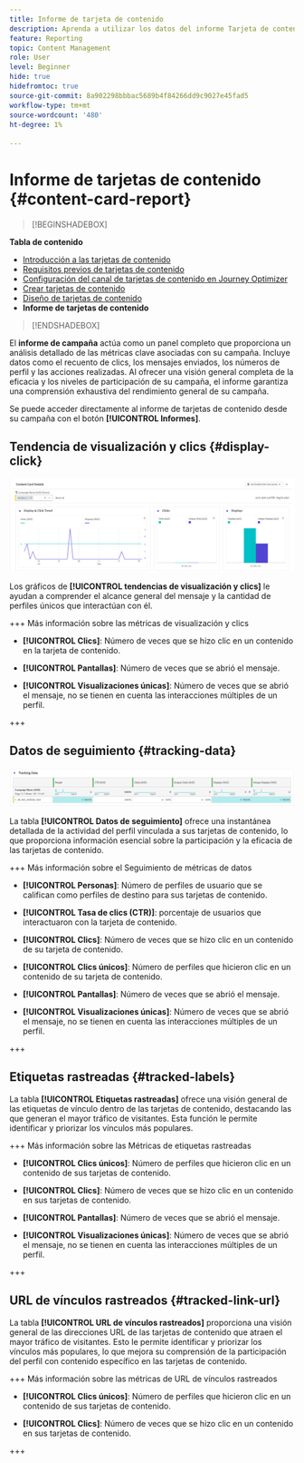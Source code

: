 ```yaml
---
title: Informe de tarjeta de contenido
description: Aprenda a utilizar los datos del informe Tarjeta de contenido
feature: Reporting
topic: Content Management
role: User
level: Beginner
hide: true
hidefromtoc: true
source-git-commit: 8a902298bbbac5689b4f84266dd9c9027e45fad5
workflow-type: tm+mt
source-wordcount: '480'
ht-degree: 1%

---
```


# Informe de tarjetas de contenido {#content-card-report}

>[!BEGINSHADEBOX]

**Tabla de contenido**

* [Introducción a las tarjetas de contenido](get-started-content-card.md)
* [Requisitos previos de tarjetas de contenido](content-card-configuration-prereq.md)
* [Configuración del canal de tarjetas de contenido en Journey Optimizer](content-card-configuration.md)
* [Crear tarjetas de contenido](create-content-card.md)
* [Diseño de tarjetas de contenido](design-content-card.md)
* **Informe de tarjetas de contenido**

>[!ENDSHADEBOX]

El **informe de campaña** actúa como un panel completo que proporciona un análisis detallado de las métricas clave asociadas con su campaña. Incluye datos como el recuento de clics, los mensajes enviados, los números de perfil y las acciones realizadas. Al ofrecer una visión general completa de la eficacia y los niveles de participación de su campaña, el informe garantiza una comprensión exhaustiva del rendimiento general de su campaña.

Se puede acceder directamente al informe de tarjetas de contenido desde su campaña con el botón **[!UICONTROL Informes]**.

## Tendencia de visualización y clics {#display-click}

![](assets/content-card-report-1.png)

Los gráficos de **[!UICONTROL tendencias de visualización y clics]** le ayudan a comprender el alcance general del mensaje y la cantidad de perfiles únicos que interactúan con él.

+++ Más información sobre las métricas de visualización y clics

* **[!UICONTROL Clics]**: Número de veces que se hizo clic en un contenido en la tarjeta de contenido.

* **[!UICONTROL Pantallas]**: Número de veces que se abrió el mensaje.

* **[!UICONTROL Visualizaciones únicas]**: Número de veces que se abrió el mensaje, no se tienen en cuenta las interacciones múltiples de un perfil.

+++

## Datos de seguimiento {#tracking-data}

![](assets/content-card-report-2.png)

La tabla **[!UICONTROL Datos de seguimiento]** ofrece una instantánea detallada de la actividad del perfil vinculada a sus tarjetas de contenido, lo que proporciona información esencial sobre la participación y la eficacia de las tarjetas de contenido.

+++ Más información sobre el Seguimiento de métricas de datos

* **[!UICONTROL Personas]**: Número de perfiles de usuario que se califican como perfiles de destino para sus tarjetas de contenido.

* **[!UICONTROL Tasa de clics (CTR)]**: porcentaje de usuarios que interactuaron con la tarjeta de contenido.

* **[!UICONTROL Clics]**: Número de veces que se hizo clic en un contenido de su tarjeta de contenido.

* **[!UICONTROL Clics únicos]**: Número de perfiles que hicieron clic en un contenido de su tarjeta de contenido.

* **[!UICONTROL Pantallas]**: Número de veces que se abrió el mensaje.

* **[!UICONTROL Visualizaciones únicas]**: Número de veces que se abrió el mensaje, no se tienen en cuenta las interacciones múltiples de un perfil.

+++

## Etiquetas rastreadas {#tracked-labels}

La tabla **[!UICONTROL Etiquetas rastreadas]** ofrece una visión general de las etiquetas de vínculo dentro de las tarjetas de contenido, destacando las que generan el mayor tráfico de visitantes. Esta función le permite identificar y priorizar los vínculos más populares.

+++ Más información sobre las Métricas de etiquetas rastreadas

* **[!UICONTROL Clics únicos]**: Número de perfiles que hicieron clic en un contenido de sus tarjetas de contenido.

* **[!UICONTROL Clics]**: Número de veces que se hizo clic en un contenido en sus tarjetas de contenido.

* **[!UICONTROL Pantallas]**: Número de veces que se abrió el mensaje.

* **[!UICONTROL Visualizaciones únicas]**: Número de veces que se abrió el mensaje, no se tienen en cuenta las interacciones múltiples de un perfil.

+++

## URL de vínculos rastreados {#tracked-link-url}

La tabla **[!UICONTROL URL de vínculos rastreados]** proporciona una visión general de las direcciones URL de las tarjetas de contenido que atraen el mayor tráfico de visitantes. Esto le permite identificar y priorizar los vínculos más populares, lo que mejora su comprensión de la participación del perfil con contenido específico en las tarjetas de contenido.

+++ Más información sobre las métricas de URL de vínculos rastreados

* **[!UICONTROL Clics únicos]**: Número de perfiles que hicieron clic en un contenido de sus tarjetas de contenido.

* **[!UICONTROL Clics]**: Número de veces que se hizo clic en un contenido en sus tarjetas de contenido.

+++
